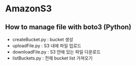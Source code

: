 # AmazonS3

## How to manage file with boto3 (Python)

- createBucket.py : bucket 생성
- uploadFile.py   : S3 내에 파일 업로드
- downloadFile.py : S3 안에 있는 파일 다운로드
- listBuckets.py  : 전체 bucket list 가져오기
